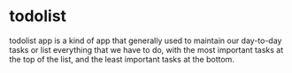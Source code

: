 # todolist
todolist app is a kind of app that generally used to maintain our day-to-day tasks or list everything that we have to do, with the most important tasks at the top of the list, and the least important tasks at the bottom.

